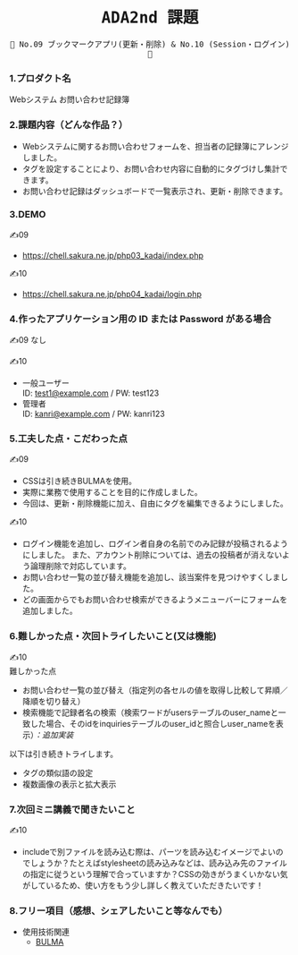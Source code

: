 <div align="center">
<samp>

# ADA2nd 課題

💜 No.09 ブックマークアプリ(更新・削除) & No.10 (Session・ログイン) 💜

</samp>
</div>

### 1.プロダクト名

Webシステム お問い合わせ記録簿

### 2.課題内容（どんな作品？）

- Webシステムに関するお問い合わせフォームを、担当者の記録簿にアレンジしました。
- タグを設定することにより、お問い合わせ内容に自動的にタグづけし集計できます。
- お問い合わせ記録はダッシュボードで一覧表示され、更新・削除できます。

### 3.DEMO

✍️09
- https://chell.sakura.ne.jp/php03_kadai/index.php

✍️10
- https://chell.sakura.ne.jp/php04_kadai/login.php

### 4.作ったアプリケーション用の ID または Password がある場合

✍️09
なし

✍️10
- 一般ユーザー<br>
ID: test1@example.com / PW: test123
- 管理者<br>
ID: kanri@example.com / PW: kanri123

### 5.工夫した点・こだわった点

✍️09
- CSSは引き続きBULMAを使用。
- 実際に業務で使用することを目的に作成しました。
- 今回は、更新・削除機能に加え、自由にタグを編集できるようにしました。

✍️10
- ログイン機能を追加し、ログイン者自身の名前でのみ記録が投稿されるようにしました。
また、アカウント削除については、過去の投稿者が消えないよう論理削除で対応しています。
- お問い合わせ一覧の並び替え機能を追加し、該当案件を見つけやすくしました。
- どの画面からでもお問い合わせ検索ができるようメニューバーにフォームを追加しました。

### 6.難しかった点・次回トライしたいこと(又は機能)

✍️10<br>
難しかった点
- お問い合わせ一覧の並び替え（指定列の各セルの値を取得し比較して昇順／降順を切り替え）
- 検索機能で記録者名の検索（検索ワードがusersテーブルのuser_nameと一致した場合、そのidをinquiriesテーブルのuser_idと照合しuser_nameを表示）*：追加実装*

以下は引き続きトライします。
- タグの類似語の設定
- 複数画像の表示と拡大表示

### 7.次回ミニ講義で聞きたいこと

✍️10
- includeで別ファイルを読み込む際は、パーツを読み込むイメージでよいのでしょうか？たとえばstylesheetの読み込みなどは、読み込み先のファイルの指定に従うという理解で合っていますか？CSSの効きがうまくいかない気がしているため、使い方をもう少し詳しく教えていただきたいです！

### 8.フリー項目（感想、シェアしたいこと等なんでも）

- 使用技術関連
  - [BULMA](https://bulma.io/)